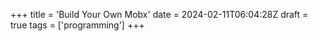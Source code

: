 +++
title = 'Build Your Own Mobx'
date = 2024-02-11T06:04:28Z
draft = true
tags = ['programming']
+++
